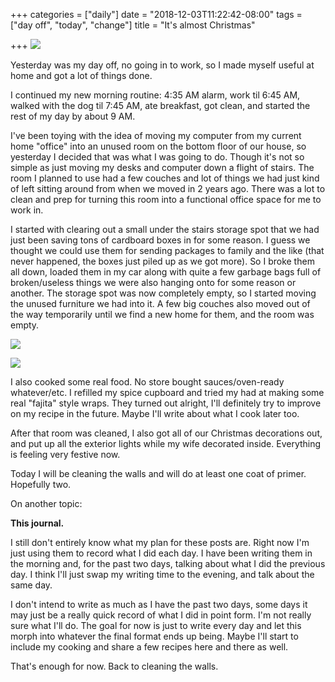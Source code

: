 +++
categories = ["daily"]
date = "2018-12-03T11:22:42-08:00"
tags = ["day off", "today", "change"]
title = "It's almost Christmas"

+++
![](/uploads/IMG_8431.JPG)

Yesterday was my day off, no going in to work, so I made myself useful at home and got a lot of things done.

I continued my new morning routine: 4:35 AM alarm, work til 6:45 AM, walked with the dog til 7:45 AM, ate breakfast, got clean, and started the rest of my day by about 9 AM.

I've been toying with the idea of moving my computer from my current home "office" into an unused room on the bottom floor of our house, so yesterday I decided that was what I was going to do. Though it's not so simple as just moving my desks and computer down a flight of stairs. The room I planned to use had a few couches and lot of things we had just kind of left sitting around from when we moved in 2 years ago. There was a lot to clean and prep for turning this room into a functional office space for me to work in.

I started with clearing out a small under the stairs storage spot that we had just been saving tons of cardboard boxes in for some reason. I guess we thought we could use them for sending packages to family and the like (that never happened, the boxes just piled up as we got more). So I broke them all down, loaded them in my car along with quite a few garbage bags full of broken/useless things we were also hanging onto for some reason or another. The storage spot was now completely empty, so I started moving the unused furniture we had into it. A few big couches also moved out of the way temporarily until we find a new home for them, and the room was empty.

![](/uploads/IMG_8442.JPG)

![](/uploads/IMG_8436.JPG)

I also cooked some real food. No store bought sauces/oven-ready whatever/etc. I refilled my spice cupboard and tried my had at making some real "fajita" style wraps. They turned out alright, I'll definitely try to improve on my recipe in the future. Maybe I'll write about what I cook later too.

After that room was cleaned, I also got all of our Christmas decorations out, and put up all the exterior lights while my wife decorated inside. Everything is feeling very festive now.

Today I will be cleaning the walls and will do at least one coat of primer. Hopefully two.

On another topic:

**This journal.**

I still don't entirely know what my plan for these posts are. Right now I'm just using them to record what I did each day. I have been writing them in the morning and, for the past two days, talking about what I did the previous day. I think I'll just swap my writing time to the evening, and talk about the same day.

I don't intend to write as much as I have the past two days, some days it may just be a really quick record of what I did in point form. I'm not really sure what I'll do. The goal for now is just to write every day and let this morph into whatever the final format ends up being. Maybe I'll start to include my cooking and share a few recipes here and there as well.

That's enough for now. Back to cleaning the walls.